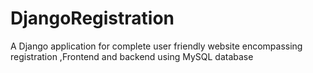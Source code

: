 # DjangoRegistration
A Django application for complete user friendly website  encompassing registration ,Frontend and backend using MySQL database  
